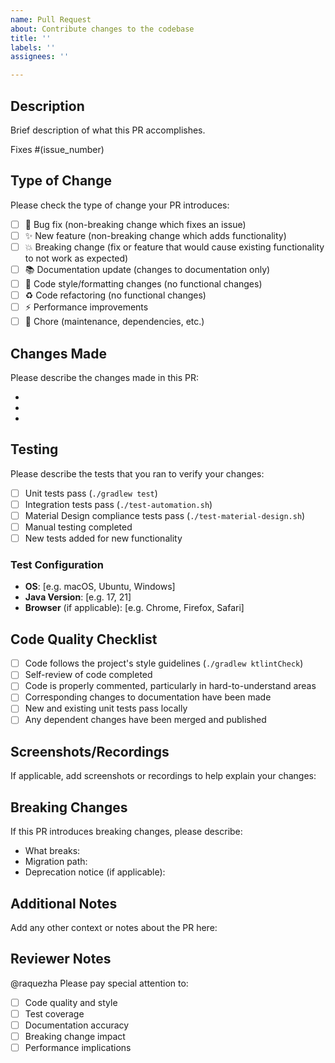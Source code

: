```yaml
---
name: Pull Request
about: Contribute changes to the codebase
title: ''
labels: ''
assignees: ''

---
```


## Description

Brief description of what this PR accomplishes.

Fixes #(issue_number)

## Type of Change

Please check the type of change your PR introduces:

- [ ] 🐛 Bug fix (non-breaking change which fixes an issue)
- [ ] ✨ New feature (non-breaking change which adds functionality)
- [ ] 💥 Breaking change (fix or feature that would cause existing functionality to not work as expected)
- [ ] 📚 Documentation update (changes to documentation only)
- [ ] 🎨 Code style/formatting changes (no functional changes)
- [ ] ♻️ Code refactoring (no functional changes)
- [ ] ⚡ Performance improvements
- [ ] 🔧 Chore (maintenance, dependencies, etc.)

## Changes Made

Please describe the changes made in this PR:

- 
- 
- 

## Testing

Please describe the tests that you ran to verify your changes:

- [ ] Unit tests pass (`./gradlew test`)
- [ ] Integration tests pass (`./test-automation.sh`)
- [ ] Material Design compliance tests pass (`./test-material-design.sh`)
- [ ] Manual testing completed
- [ ] New tests added for new functionality

### Test Configuration

- **OS**: [e.g. macOS, Ubuntu, Windows]
- **Java Version**: [e.g. 17, 21]
- **Browser** (if applicable): [e.g. Chrome, Firefox, Safari]

## Code Quality Checklist

- [ ] Code follows the project's style guidelines (`./gradlew ktlintCheck`)
- [ ] Self-review of code completed
- [ ] Code is properly commented, particularly in hard-to-understand areas
- [ ] Corresponding changes to documentation have been made
- [ ] New and existing unit tests pass locally
- [ ] Any dependent changes have been merged and published

## Screenshots/Recordings

If applicable, add screenshots or recordings to help explain your changes:

<!-- 
For UI changes, please include before/after screenshots
For API changes, include example requests/responses
For new features, include demonstration of functionality
-->

## Breaking Changes

If this PR introduces breaking changes, please describe:

- What breaks:
- Migration path:
- Deprecation notice (if applicable):

## Additional Notes

Add any other context or notes about the PR here:

<!-- 
- Dependencies added/removed
- Configuration changes required
- Deployment considerations
- Performance impact
- Security considerations
-->

## Reviewer Notes

@raquezha Please pay special attention to:

- [ ] Code quality and style
- [ ] Test coverage
- [ ] Documentation accuracy
- [ ] Breaking change impact
- [ ] Performance implications